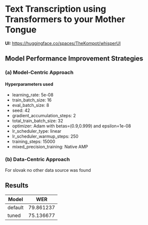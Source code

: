 # Text Transcription using Transformers to your Mother Tongue

**UI:** https://huggingface.co/spaces/TheKompot/whisperUI

## Model Performance Improvement Strategies

### (a) Model-Centric Approach

#### Hyperparameters used

* learning_rate: 5e-08
* train_batch_size: 16
* eval_batch_size: 8
* seed: 42
* gradient_accumulation_steps: 2
* total_train_batch_size: 32
* optimizer: Adam with betas=(0.9,0.999) and epsilon=1e-08
* lr_scheduler_type: linear
* lr_scheduler_warmup_steps: 250
* training_steps: 15000
* mixed_precision_training: Native AMP

### (b) Data-Centric Approach

For slovak no other data source was found

## Results

| Model    | WER |
| -------- | ------- |
| default  | 79.861237    |
| tuned | 75.136677     |

